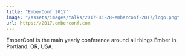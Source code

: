 ```yaml
---
title: "EmberConf 2017"
image: "/assets/images/talks/2017-03-28-emberconf-2017/logo.png"
url: https://2017.emberconf.com
---
```


EmberConf is the main yearly conference around all things Ember in Portland,
OR, USA.